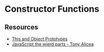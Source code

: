 # Constructor Functions
## Resources
* [This and Object Prototypes](https://github.com/getify/You-Dont-Know-JS/blob/1st-ed/this%20%26%20object%20prototypes/ch2.md)
* [JavaScript the wierd parts - Tony Alicea](https://www.youtube.com/watch?v=Bv_5Zv5c-Ts)

